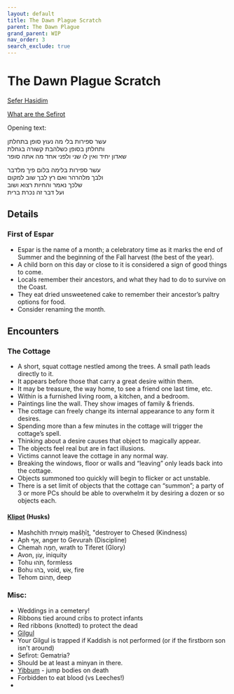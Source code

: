 ```yaml
---
layout: default
title: The Dawn Plague Scratch
parent: The Dawn Plague
grand_parent: WIP
nav_order: 3
search_exclude: true
---
```


# The Dawn Plague Scratch

[Sefer Hasidim](https://en.wikipedia.org/wiki/Sefer_Hasidim)

[What are the Sefirot](https://www.myjewishlearning.com/article/sefirot/)

Opening text:

עשר ספירות בלי מה נעוץ סופן בתחלתן  
ותחלתן בסופן כשלהבת קשורה בגחלת  
שאדון יחיד ואין לו שני ולפני אחד מה אתה סופר  

עשר ספירות בלימה בלום פיך מלדבר  
ולבך מלהרהר ואם רץ לבך שוב למקום  
שלכך נאמר והחיות רצוא ושוב  
ועל דבר זה נכרת ברית  

## Details
### First of Espar
- Espar is the name of a month; a celebratory time as it marks the end of Summer
  and the beginning of the Fall harvest (the best of the year).
- A child born on this day or close to it is considered a sign of good things to
  come.
- Locals remember their ancestors, and what they had to do to survive on the
  Coast.
- They eat dried unsweetened cake to remember their ancestor’s paltry options
  for food.
- Consider renaming the month.

## Encounters
### The Cottage
- A short, squat cottage nestled among the trees. A small path leads directly to
  it.
- It appears before those that carry a great desire within them.
- It may be treasure, the way home, to see a friend one last time, etc.
- Within is a furnished living room, a kitchen, and a bedroom.
- Paintings line the wall. They show images of family & friends.
- The cottage can freely change its internal appearance to any form it desires.
- Spending more than a few minutes in the cottage will trigger the cottage’s
  spell.
- Thinking about a desire causes that object to magically appear.
- The objects feel real but are in fact illusions.
- Victims cannot leave the cottage in any normal way.
- Breaking the windows, floor or walls and “leaving” only leads back into the
  cottage.
- Objects summoned too quickly will begin to flicker or act unstable.
- There is a set limit of objects that the cottage can “summon”; a party of 3 or
  more PCs should be able to overwhelm it by desiring a dozen or so objects
  each.

#### [Klipot](https://en.wikipedia.org/wiki/Qliphoth) (Husks)
- Mashchith מַשְׁחִית‎‎ mašḥīṯ, "destroyer to Chesed (Kindness)
- Aph אַף‎‎, anger to Gevurah (Discipline)
- Chemah חֵמָה‎‎, wrath to Tiferet (Glory)
- Avon, עָוֹן‎, iniquity
- Tohu תֹהוּ‎‎, formless
- Bohu בֹהוּ‎‎, void, אֵשׁ‎‎, fire
- Tehom תְּהוֹם‎‎, deep

### Misc:
- Weddings in a cemetery!
- Ribbons tied around cribs to protect infants
- Red ribbons (knotted) to protect the dead
- [Gilgul](https://en.wikipedia.org/wiki/Gilgul)
- Your Gilgul is trapped if Kaddish is not performed (or if the firstborn son isn't around)
- Sefirot: Gematria?
- Should be at least a minyan in there.
- [Yibbum](https://en.wikipedia.org/wiki/Yibbum) - jump bodies on death
- Forbidden to eat blood (vs Leeches!)
-
